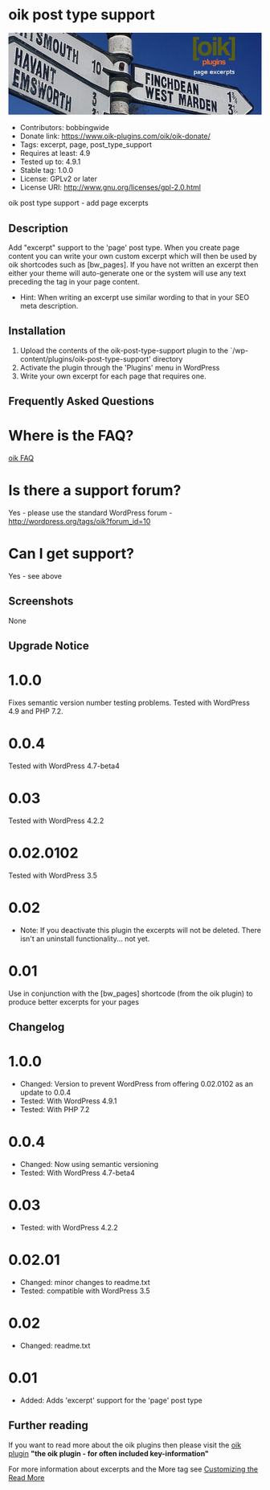 # oik post type support 
![banner](https://raw.githubusercontent.com/bobbingwide/oik-post-type-support/master/assets/oik-post-type-support-banner-772x250.jpg)
* Contributors: bobbingwide
* Donate link: https://www.oik-plugins.com/oik/oik-donate/
* Tags: excerpt, page, post_type_support
* Requires at least: 4.9
* Tested up to: 4.9.1
* Stable tag: 1.0.0
* License: GPLv2 or later
* License URI: http://www.gnu.org/licenses/gpl-2.0.html

oik post type support - add page excerpts

## Description 
Add "excerpt" support to the 'page' post type. When you create page content you can write your own custom excerpt which will then be used by oik shortcodes such as [bw_pages].
If you have not written an excerpt then either your theme will auto-generate one or the system will use any text preceding the <!--more--> tag in your page content.

* Hint: When writing an excerpt use similar wording to that in your SEO meta description.

## Installation 
1. Upload the contents of the oik-post-type-support plugin to the `/wp-content/plugins/oik-post-type-support' directory
1. Activate the plugin through the 'Plugins' menu in WordPress
1. Write your own excerpt for each page that requires one.

## Frequently Asked Questions 
# Where is the FAQ? 
[oik FAQ](https://www.oik-plugins.com/oik/oik-faq)

# Is there a support forum? 
Yes - please use the standard WordPress forum - http://wordpress.org/tags/oik?forum_id=10

# Can I get support? 
Yes - see above

## Screenshots 
None

## Upgrade Notice 
# 1.0.0 
Fixes semantic version number testing problems. Tested with WordPress 4.9 and PHP 7.2.

# 0.0.4 
Tested with WordPress 4.7-beta4

# 0.03 
Tested with WordPress 4.2.2


# 0.02.0102 
Tested with WordPress 3.5

# 0.02 
* Note: If you deactivate this plugin the excerpts will not be deleted.
There isn't an uninstall functionality... not yet.

# 0.01 
Use in conjunction with the [bw_pages] shortcode (from the oik plugin) to produce better excerpts for your pages

## Changelog 
# 1.0.0 
* Changed: Version to prevent WordPress from offering 0.02.0102 as an update to 0.0.4
* Tested: With WordPress 4.9.1
* Tested: With PHP 7.2

# 0.0.4 
* Changed: Now using semantic versioning
* Tested: With WordPress 4.7-beta4

# 0.03 
* Tested: with WordPress 4.2.2

# 0.02.01 
* Changed: minor changes to readme.txt
* Tested: compatible with WordPress 3.5

# 0.02 
* Changed: readme.txt

# 0.01 
* Added: Adds 'excerpt' support for the 'page' post type

## Further reading 
If you want to read more about the oik plugins then please visit the
[oik plugin](https://www.oik-plugins.com/oik)
**"the oik plugin - for often included key-information"**

For more information about excerpts and the More tag see
[Customizing the Read More](https://codex.wordpress.org/Customizing_the_Read_More#Designing_the_More_Tag)

